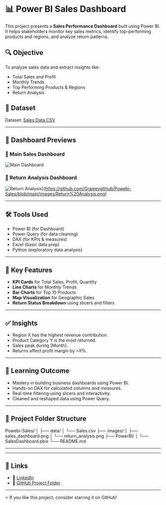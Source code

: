 # 📊 Power BI Sales Dashboard

This project presents a **Sales Performance Dashboard** built using Power BI. It helps stakeholders monitor key sales metrics, identify top-performing products and regions, and analyze return patterns.

## 🔍 Objective

To analyze sales data and extract insights like:
- Total Sales and Profit
- Monthly Trends
- Top Performing Products & Regions
- Return Analysis

## 📁 Dataset

Dataset: [Sales Data CSV](https://github.com/Grajeevgithub/Powebi-Sales/blob/main/data/Sales.csv)

---

## 📸 Dashboard Previews

### 🔹 Main Sales Dashboard
![Main Dashboard](https://raw.githubusercontent.com/Grajeevgithub/Powebi-Sales/main/images/sales_dashboard.png)

### 🔹 Return Analysis Dashboard
![Return Analysis]([https://github.com/Grajeevgithub/Powebi-Sales/blob/main/images/Return%20Analysis.png)](https://github.com/Grajeevgithub/Powebi-Sales/blob/main/images/Return%20Analysis.png)

---

## 🛠️ Tools Used

- Power BI (for Dashboard)
- Power Query (for data cleaning)
- DAX (for KPIs & measures)
- Excel (basic data prep)
- Python (exploratory data analysis)

---

## 📌 Key Features

- **KPI Cards** for Total Sales, Profit, Quantity
- **Line Charts** for Monthly Trends
- **Bar Charts** for Top 10 Products
- **Map Visualization** for Geographic Sales
- **Return Status Breakdown** using slicers and filters

---

## ✅ Insights

- Region X has the highest revenue contribution.
- Product Category Y is the most returned.
- Sales peak during [Month].
- Returns affect profit margin by ~X%.

---

## 🧠 Learning Outcome

- Mastery in building business dashboards using Power BI.
- Hands-on DAX for calculated columns and measures.
- Real-time filtering using slicers and interactivity.
- Cleaned and reshaped data using Power Query.

---

## 📎 Project Folder Structure

Powebi-Sales/
│
├── data/
│ └── Sales.csv
├── images/
│ ├── sales_dashboard.png
│ └── return_analysis.png
├── PowerBI/
│ └── SalesDashboard.pbix
└── README.md

---


---

## 🔗 Links

- 💼 [LinkedIn](https://www.linkedin.com/in/giramoni-rajeev-prakash-29072ba6/)
- 📁 [GitHub Project Folder](https://github.com/Grajeevgithub/Powebi-Sales)

---

⭐ If you like this project, consider starring it on GitHub!
